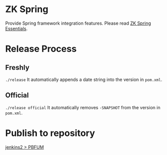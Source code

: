 # ZK Spring
Provide Spring framework integration features. Please read [ZK Spring Essentials](http://books.zkoss.org/wiki/ZK_Spring_Essentials).

# Release Process

## Freshly
`./release`
It automatically appends a date string into the version in `pom.xml`.

## Official
`./release official`
It automatically removes `-SNAPSHOT` from the version in `pom.xml`.


# Publish to repository
[jenkins2 > PBFUM](http://jenkins2/view/Maven_update/job/PBFUM/)
